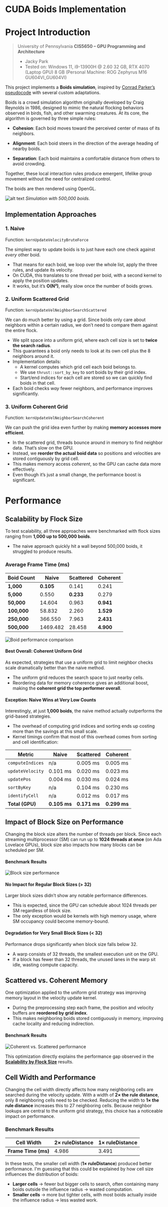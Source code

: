 # CUDA Boids Implementation

# Project Introduction
> University of Pennsylvania **CIS5650 – GPU Programming and Architecture**  
> - Jacky Park  
> - Tested on: Windows 11, i9-13900H @ 2.60 32 GB, RTX 4070 (Laptop GPU) 8 GB (Personal Machine: ROG Zephyrus M16 GU604VI_GU604VI)


This project implements a **Boids simulation**, inspired by [Conrad Parker’s pseudocode](https://vergenet.net/~conrad/boids/pseudocode.html) with several custom adaptations.

Boids is a crowd simulation algorithm originally developed by Craig Reynolds in 1986, designed to mimic the natural flocking behaviors observed in birds, fish, and other swarming creatures. At its core, the algorithm is governed by three simple rules:

- **Cohesion**: Each boid moves toward the perceived center of mass of its neighbors.

- **Alignment**: Each boid steers in the direction of the average heading of nearby boids.

- **Separation**: Each boid maintains a comfortable distance from others to avoid crowding.

Together, these local interaction rules produce emergent, lifelike group movement without the need for centralized control.


The boids are then rendered using OpenGL. 


![alt text](images/boids.gif)
*Simulation with 500,000 boids.*

## Implementation Approaches

### 1. Naive
Function: `kernUpdateVelocityBruteForce`

The simplest way to update boids is to just have each one check against *every* other boid.  
- That means for each boid, we loop over the whole list, apply the three rules, and update its velocity.  
- On CUDA, this translates to one thread per boid, with a second kernel to apply the position updates.  
- It works, but it’s **O(N²)**, really slow once the number of boids grows.

### 2. Uniform Scattered Grid
Function: `kernUpdateVelNeighborSearchScattered`

We can do much better by using a grid. Since boids only care about neighbors within a certain radius, we don’t need to compare them against the entire flock.  
- We split space into a uniform grid, where each cell size is set to **twice the search radius**.  
- This guarantees a boid only needs to look at its own cell plus the 8 neighbors around it.  
- Implementation details:  
  - A kernel computes which grid cell each boid belongs to.  
  - We use `thrust::sort_by_key` to sort boids by their grid index.  
  - Start/end indices for each cell are stored so we can quickly find boids in that cell.  
- Each boid checks *way* fewer neighbors, and performance improves significantly.

### 3. Uniform Coherent Grid
Function: `kernUpdateVelNeighborSearchCoherent`

We can push the grid idea even further by making **memory accesses more efficient**.  
- In the scattered grid, threads bounce around in memory to find neighbor data. That’s slow on the GPU.  
- Instead, we **reorder the actual boid data** so positions and velocities are stored contiguously by grid cell.  
- This makes memory access *coherent*, so the GPU can cache data more effectively.  
- Even though it’s just a small change, the performance boost is significant.


# Performance 
## Scalability by Flock Size

To test scalability, all three approaches were benchmarked with flock sizes ranging from **1,000 up to 500,000 boids**.  
- The naive approach quickly hit a wall beyond 500,000 boids, it struggled to produce results.  

### Average Frame Time (ms)

| Boid Count | Naive   | Scattered | Coherent |
| ---------- | ------- | --------- | -------- |
| **1,000**   | **0.105** | 0.141     | 0.241    |
| **5,000**   | 0.550   | **0.233** | 0.279    |
| **50,000**  | 14.604  | 0.963     | **0.941** |
| **100,000** | 58.832  | 2.260     | **1.529** |
| **250,000** | 366.550 | 7.963     | **2.431** |
| **500,000** | 1469.482| 28.458    | **4.900** |

![Boid performance comparison](images/boid-perf.png)

#### Best Overall: Coherent Uniform Grid
As expected, strategies that use a uniform grid to limit neighbor checks scale dramatically better than the naive method.  
- The uniform grid reduces the search space to just nearby cells.  
- Reordering data for memory coherence gives an additional boost, making the **coherent grid the top performer overall**.

#### Exception: Naive Wins at Very Low Counts
Interestingly, at just **1,000 boids**, the naive method actually outperforms the grid-based strategies.  
- The overhead of computing grid indices and sorting ends up costing more than the savings at this small scale.  
- Kernel timings confirm that most of this overhead comes from sorting and cell identification:  

| Metric            | Naive        | Scattered    | Coherent     |
| ----------------- | ------------ | ------------ | ------------ |
| `computeIndices`  | n/a          | 0.005 ms     | 0.005 ms     |
| `updateVelocity`  | 0.101 ms     | 0.020 ms     | 0.023 ms     |
| `updatePos`       | 0.004 ms     | 0.030 ms     | 0.024 ms     |
| `sortByKey`       | n/a          | 0.104 ms     | 0.230 ms     |
| `identifyCell`    | n/a          | 0.012 ms     | 0.017 ms     |
| **Total (GPU)**   | **0.105 ms** | **0.171 ms** | **0.299 ms** |


## Impact of Block Size on Performance

Changing the block size alters the number of threads per block. Since each streaming multiprocessor (SM) can run up to **1024 threads at once** (on Ada Lovelace GPUs), block size also impacts how many blocks can be scheduled per SM.

#### Benchmark Results

![Block size performance](images/blocksize-perf.png)

#### No Impact for Regular Block Sizes (> 32)
Larger block sizes didn’t show any notable performance differences.  
- This is expected, since the GPU can schedule about 1024 threads per SM regardless of block size.  
- The only exception would be kernels with high memory usage, where SM occupancy could become memory-bound.

#### Degradation for Very Small Block Sizes (< 32)
Performance drops significantly when block size falls below 32.  
- A warp consists of 32 threads, the smallest execution unit on the GPU.  
- If a block has fewer than 32 threads, the unused lanes in the warp sit idle, wasting compute capacity.

## Scattered vs. Coherent Memory

One optimization applied to the uniform grid strategy was improving memory layout in the velocity update kernel.  
- During the preprocessing step each frame, the position and velocity buffers are **reordered by grid index**.  
- This makes neighboring boids stored contiguously in memory, improving cache locality and reducing indirection.  
#### Benchmark Results

![Coherent vs. Scattered performance](images/coherent-perf.png)

This optimization directly explains the performance gap observed in the **[Scalability by Flock Size](#scalability-by-flock-size)** results.


## Cell Width and Performance

Changing the cell width directly affects how many neighboring cells are searched during the velocity update. With a width of **2× the rule distance**, only 8 neighboring cells need to be checked. Reducing the width to **1× the rule distance** increases this to 27 neighboring cells. Because neighbor lookups are central to the uniform grid strategy, this choice has a noticeable impact on performance.


### Benchmark Results

| Cell Width         | 2× ruleDistance | 1× ruleDistance |
| ------------------ | --------------- | --------------- |
| **Frame Time (ms)**| 4.986           | 3.491           |

In these tests, the smaller cell width (**1× ruleDistance**) produced better performance. I'm guessing that this could be explained by how cell size influences the distribution of boids:  

- **Larger cells** → fewer but bigger cells to search, often containing many boids outside the influence radius → wasted computation.  
- **Smaller cells** → more but tighter cells, with most boids actually inside the influence radius → less wasted work.  


